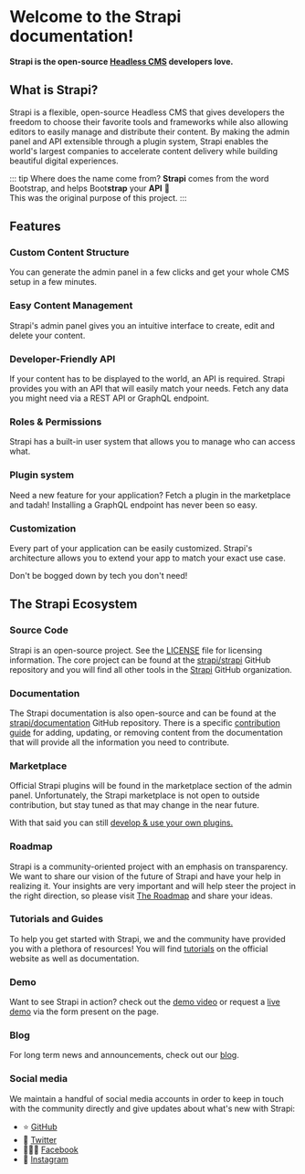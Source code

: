 # Welcome to the Strapi documentation!

**Strapi is the open-source [Headless CMS](https://strapi.io) developers love.**

## What is Strapi?

Strapi is a flexible, open-source Headless CMS that gives developers the freedom to choose their favorite tools and frameworks while also allowing editors to easily manage and distribute their content. By making the admin panel and API extensible through a plugin system, Strapi enables the world's largest companies to accelerate content delivery while building beautiful digital experiences.

::: tip Where does the name come from?
**Strapi** comes from the word Bootstrap, and helps Boot**strap** your **API** 🎉<br>
This was the original purpose of this project.
:::

## Features

### Custom Content Structure

You can generate the admin panel in a few clicks and get your whole CMS setup in a few minutes.

### Easy Content Management

Strapi's admin panel gives you an intuitive interface to create, edit and delete your content.

### Developer-Friendly API

If your content has to be displayed to the world, an API is required. Strapi provides you with an API that will easily match your needs. Fetch any data you might need via a REST API or GraphQL endpoint.

### Roles & Permissions

Strapi has a built-in user system that allows you to manage who can access what.

### Plugin system

Need a new feature for your application? Fetch a plugin in the marketplace and tadah! Installing a GraphQL endpoint has never been so easy.

### Customization

Every part of your application can be easily customized. Strapi's architecture allows you to extend your app to match your exact use case.

Don't be bogged down by tech you don't need!

## The Strapi Ecosystem

### Source Code

Strapi is an open-source project. See the [LICENSE](https://github.com/strapi/strapi/blob/master/LICENSE) file for licensing information. The core project can be found at the [strapi/strapi](https://github.com/strapi/strapi) GitHub repository and you will find all other tools in the [Strapi](https://github.com/strapi) GitHub organization.

### Documentation

The Strapi documentation is also open-source and can be found at the [strapi/documentation](https://github.com/strapi/documentation) GitHub repository. There is a specific [contribution guide](https://github.com/strapi/documentation/blob/main/CONTRIBUTING.md) for adding, updating, or removing content from the documentation that will provide all the information you need to contribute.

### Marketplace

Official Strapi plugins will be found in the marketplace section of the admin panel. Unfortunately, the Strapi marketplace is not open to outside contribution, but stay tuned as that may change in the near future.

With that said you can still [develop & use your own plugins.](../plugin-development/quick-start.md)

### Roadmap

Strapi is a community-oriented project with an emphasis on transparency. We want to share our vision of the future of Strapi and have your help in realizing it.
Your insights are very important and will help steer the project in the right direction, so please visit [The Roadmap](https://portal.productboard.com/strapi) and share your ideas.

### Tutorials and Guides

To help you get started with Strapi, we and the community have provided you with a plethora of resources! You will find [tutorials](https://strapi.io/tutorials/) on the official website as well as documentation.

### Demo

Want to see Strapi in action? check out the [demo video](https://youtu.be/zd0_S_FPzKg) or request a [live demo](https://strapi.io/demo) via the form present on the page.

### Blog

For long term news and announcements, check out our [blog](https://strapi.io/blog).

### Social media

We maintain a handful of social media accounts in order to keep in touch with the community directly and give updates about what's new with Strapi:

- ⭐️ [GitHub](https://github.com/strapi/strapi)
- 🐧 [Twitter](https://twitter.com/strapijs)
- 👩🏻‍💻 [Facebook](https://www.facebook.com/strapijs/)
- 📸 [Instagram](https://www.instagram.com/strapijs/)
